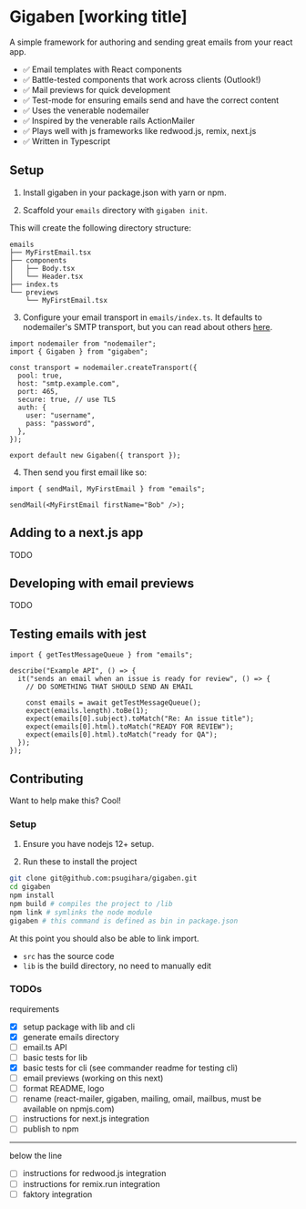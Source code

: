 # Gigaben [working title]

A simple framework for authoring and sending great emails from your react app.

- ✅ Email templates with React components
- ✅ Battle-tested components that work across clients (Outlook!)
- ✅ Mail previews for quick development
- ✅ Test-mode for ensuring emails send and have the correct content
- ✅ Uses the venerable nodemailer
- ✅ Inspired by the venerable rails ActionMailer
- ✅ Plays well with js frameworks like redwood.js, remix, next.js
- ✅ Written in Typescript

## Setup

1. Install gigaben in your package.json with yarn or npm.

2. Scaffold your `emails` directory with `gigaben init`.

This will create the following directory structure:

```
emails
├── MyFirstEmail.tsx
├── components
│   ├── Body.tsx
│   └── Header.tsx
├── index.ts
└── previews
    └── MyFirstEmail.tsx
```

3. Configure your email transport in `emails/index.ts`. It defaults to nodemailer's SMTP transport, but you can read about others [here](https://nodemailer.com/transports/).

```tsx
import nodemailer from "nodemailer";
import { Gigaben } from "gigaben";

const transport = nodemailer.createTransport({
  pool: true,
  host: "smtp.example.com",
  port: 465,
  secure: true, // use TLS
  auth: {
    user: "username",
    pass: "password",
  },
});

export default new Gigaben({ transport });
```

4. Then send you first email like so:

```tsx
import { sendMail, MyFirstEmail } from "emails";

sendMail(<MyFirstEmail firstName="Bob" />);
```

## Adding to a next.js app

TODO

## Developing with email previews

TODO

## Testing emails with jest

```tsx
import { getTestMessageQueue } from "emails";

describe("Example API", () => {
  it("sends an email when an issue is ready for review", () => {
    // DO SOMETHING THAT SHOULD SEND AN EMAIL

    const emails = await getTestMessageQueue();
    expect(emails.length).toBe(1);
    expect(emails[0].subject).toMatch("Re: An issue title");
    expect(emails[0].html).toMatch("READY FOR REVIEW");
    expect(emails[0].html).toMatch("ready for QA");
  });
});
```

## Contributing

Want to help make this? Cool!

### Setup

1. Ensure you have nodejs 12+ setup.

2. Run these to install the project

```zsh
git clone git@github.com:psugihara/gigaben.git
cd gigaben
npm install
npm build # compiles the project to /lib
npm link # symlinks the node module
gigaben # this command is defined as bin in package.json
```

At this point you should also be able to link import.

- `src` has the source code
- `lib` is the build directory, no need to manually edit

### TODOs

requirements

- [x] setup package with lib and cli
- [x] generate emails directory
- [ ] email.ts API
- [ ] basic tests for lib
- [x] basic tests for cli (see commander readme for testing cli)
- [ ] email previews (working on this next)
- [ ] format README, logo
- [ ] rename (react-mailer, gigaben, mailing, omail, mailbus, must be available on npmjs.com)
- [ ] instructions for next.js integration
- [ ] publish to npm

---

below the line

- [ ] instructions for redwood.js integration
- [ ] instructions for remix.run integration
- [ ] faktory integration
